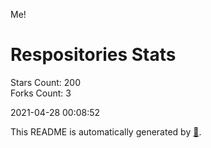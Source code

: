 Me!

# Respositories Stats
Stars Count: 200  
Forks Count: 3

2021-04-28 00:08:52  

This README is automatically generated by [🐰](https://github.com/rnitta/rnitta).
